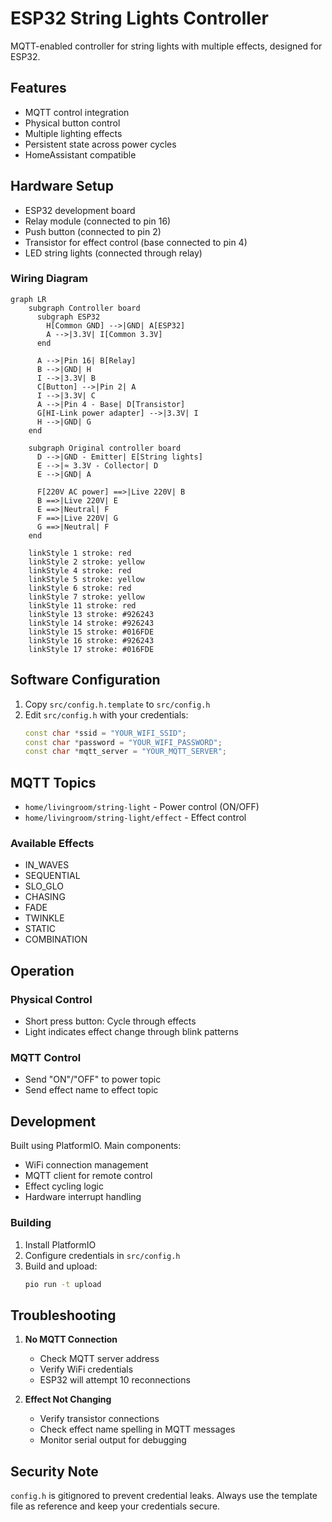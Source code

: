 # ESP32 String Lights Controller

MQTT-enabled controller for string lights with multiple effects, designed for ESP32.

## Features

- MQTT control integration
- Physical button control
- Multiple lighting effects
- Persistent state across power cycles
- HomeAssistant compatible

## Hardware Setup

- ESP32 development board
- Relay module (connected to pin 16)
- Push button (connected to pin 2)
- Transistor for effect control (base connected to pin 4)
- LED string lights (connected through relay)

### Wiring Diagram

```mermaid
graph LR
    subgraph Controller board
      subgraph ESP32
        H[Common GND] -->|GND| A[ESP32]
        A -->|3.3V| I[Common 3.3V]
      end

      A -->|Pin 16| B[Relay]
      B -->|GND| H
      I -->|3.3V| B
      C[Button] -->|Pin 2| A
      I -->|3.3V| C
      A -->|Pin 4 - Base| D[Transistor]
      G[HI-Link power adapter] -->|3.3V| I
      H -->|GND| G
    end

    subgraph Original controller board
      D -->|GND - Emitter| E[String lights]
      E -->|≈ 3.3V - Collector| D
      E -->|GND| A

      F[220V AC power] ==>|Live 220V| B
      B ==>|Live 220V| E
      E ==>|Neutral| F
      F ==>|Live 220V| G
      G ==>|Neutral| F
    end

    linkStyle 1 stroke: red
    linkStyle 2 stroke: yellow
    linkStyle 4 stroke: red
    linkStyle 5 stroke: yellow
    linkStyle 6 stroke: red
    linkStyle 7 stroke: yellow
    linkStyle 11 stroke: red
    linkStyle 13 stroke: #926243
    linkStyle 14 stroke: #926243
    linkStyle 15 stroke: #016FDE
    linkStyle 16 stroke: #926243
    linkStyle 17 stroke: #016FDE
```

## Software Configuration

1. Copy `src/config.h.template` to `src/config.h`
2. Edit `src/config.h` with your credentials:
   ```cpp
   const char *ssid = "YOUR_WIFI_SSID";
   const char *password = "YOUR_WIFI_PASSWORD";
   const char *mqtt_server = "YOUR_MQTT_SERVER";
   ```

## MQTT Topics

- `home/livingroom/string-light` - Power control (ON/OFF)
- `home/livingroom/string-light/effect` - Effect control

### Available Effects

- IN_WAVES
- SEQUENTIAL
- SLO_GLO
- CHASING
- FADE
- TWINKLE
- STATIC
- COMBINATION

## Operation

### Physical Control
- Short press button: Cycle through effects
- Light indicates effect change through blink patterns

### MQTT Control
- Send "ON"/"OFF" to power topic
- Send effect name to effect topic

## Development

Built using PlatformIO. Main components:
- WiFi connection management
- MQTT client for remote control
- Effect cycling logic
- Hardware interrupt handling

### Building

1. Install PlatformIO
2. Configure credentials in `src/config.h`
3. Build and upload:
   ```bash
   pio run -t upload
   ```

## Troubleshooting

1. **No MQTT Connection**
   - Check MQTT server address
   - Verify WiFi credentials
   - ESP32 will attempt 10 reconnections

2. **Effect Not Changing**
   - Verify transistor connections
   - Check effect name spelling in MQTT messages
   - Monitor serial output for debugging

## Security Note

`config.h` is gitignored to prevent credential leaks. Always use the template file as reference and keep your credentials secure.
